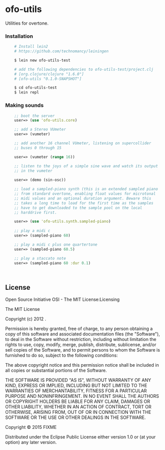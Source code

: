 # ofo-utils

Utilities for overtone.

### Installation

```sh
    # Install lein2
    # https://github.com/technomancy/leiningen

    $ lein new ofo-utils-test

    # add the following dependencies to ofo-utils-test/project.clj
    # [org.clojure/clojure "1.6.0"]
    # [ofo-utils "0.1.0-SNAPSHOT"]

    $ cd ofo-utils-test
    $ lein repl
```

### Making sounds


```clj
    ;; boot the server
    user=> (use 'ofo-utils.core)

    ;; add a Stereo VUmeter
    user=> (vumeter)

    ;; add another 16 channel VUmeter, listening on supercollider
    ;; buses 0 through 15

    user=> (vumeter (range 16))

    ;; listen to the joys of a simple sine wave and watch its output
    ;; in the vumeter
    
    user=> (demo (sin-osc))

    ;; load a sampled-piano synth (this is an extended sampled piano
    ;; from standard overtone, enabling float values for microtonal
    ;; midi values and an optional duration argument. Beware this
    ;; takes a long time to load for the first time as the samples
    ;; have to get downloaded to the sample pool on the local
    ;; harddrive first.

    user=> (use 'ofo-utils.synth.sampled-piano)
    
    ;; play a midi c
    user=> (sampled-piano 60)

    ;; play a midi c plus one quartertone
    user=> (sampled-piano 60.5)

    ;; play a staccato note
    user=> (sampled-piano 60 :dur 0.1)




```



## License

Open Source Initiative OSI - The MIT License:Licensing

The MIT License

Copyright (c) 2012 <All contributors listed in the README.md file>.

Permission is hereby granted, free of charge, to any person obtaining a copy
of this software and associated documentation files (the "Software"), to deal
in the Software without restriction, including without limitation the rights
to use, copy, modify, merge, publish, distribute, sublicense, and/or sell
copies of the Software, and to permit persons to whom the Software is
furnished to do so, subject to the following conditions:

The above copyright notice and this permission notice shall be included in
all copies or substantial portions of the Software.

THE SOFTWARE IS PROVIDED "AS IS", WITHOUT WARRANTY OF ANY KIND, EXPRESS OR
IMPLIED, INCLUDING BUT NOT LIMITED TO THE WARRANTIES OF MERCHANTABILITY,
FITNESS FOR A PARTICULAR PURPOSE AND NONINFRINGEMENT. IN NO EVENT SHALL THE
AUTHORS OR COPYRIGHT HOLDERS BE LIABLE FOR ANY CLAIM, DAMAGES OR OTHER
LIABILITY, WHETHER IN AN ACTION OF CONTRACT, TORT OR OTHERWISE, ARISING FROM,
OUT OF OR IN CONNECTION WITH THE SOFTWARE OR THE USE OR OTHER DEALINGS IN
THE SOFTWARE.
    

Copyright © 2015 FIXME

Distributed under the Eclipse Public License either version 1.0 or (at
your option) any later version.

